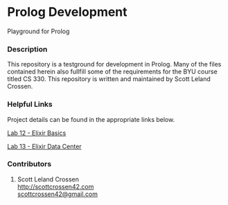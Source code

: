 # Prolog Development

Playground for Prolog

### Description

This repository is a testground for development in Prolog. Many of the files contained herein also fullfill
some of the requirements for the BYU course titled CS 330. This repository is written and maintained by Scott Leland Crossen.

### Helpful Links

Project details can be found in the appropriate links below.

[Lab 12 - Elixir Basics](http://liftothers.org/dokuwiki/doku.php?id=cs330_f2016:erlang1)

[Lab 13 - Elixir Data Center](http://liftothers.org/dokuwiki/doku.php?id=cs330_f2016:labz)

### Contributors

1. Scott Leland Crossen  
<http://scottcrossen42.com>  
<scottcrossen42@gmail.com>
